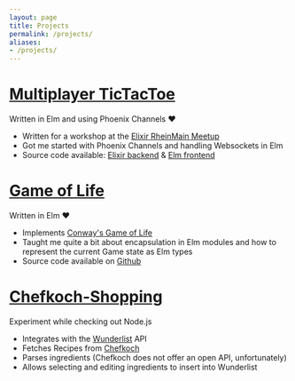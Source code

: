 ```yaml
---
layout: page
title: Projects
permalink: /projects/
aliases:
- /projects/
---
```


# [Multiplayer TicTacToe](https://tictactoe-elm.herokuapp.com/)

Written in Elm and using Phoenix Channels ❤️

- Written for a workshop at the [Elixir RheinMain Meetup](https://www.meetup.com/Elixir-Meetup-Rhein-Main)
- Got me started with Phoenix Channels and handling Websockets in Elm
- Source code available: [Elixir backend](https://github.com/jfornoff/tictactoe) & [Elm frontend](https://github.com/jfornoff/tictactoe-elm)

# [Game of Life](https://elm-game-of-life.herokuapp.com/)

Written in Elm ❤️

- Implements [Conway's Game of Life](https://en.wikipedia.org/wiki/Conway%27s_Game_of_Life)
- Taught me quite a bit about encapsulation in Elm modules and how to represent the current Game state as Elm types
- Source code available on [Github](https://github.com/jfornoff/elm-game-of-life)

# [Chefkoch-Shopping](https://chefkoch-shopping.herokuapp.com)
Experiment while checking out Node.js

- Integrates with the [Wunderlist](https://www.wunderlist.com) API
- Fetches Recipes from [Chefkoch](https://www.chefkoch.de)
- Parses ingredients (Chefkoch does not offer an open API, unfortunately)
- Allows selecting and editing ingredients to insert into Wunderlist


